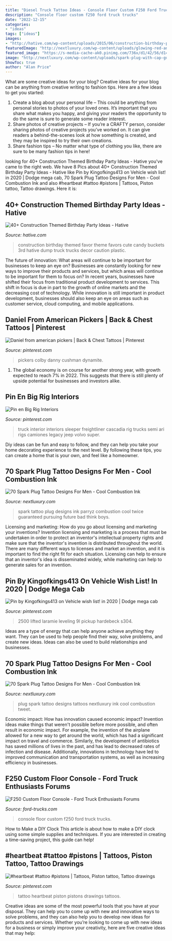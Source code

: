 ```yaml
---
title: "Diesel Truck Tattoo Ideas - Console Floor Custom F250 Ford Truck Trucks"
description: "Console floor custom f250 ford truck trucks"
date: "2022-12-15"
categories:
- "ideas"
tags: ["ideas"]
images:
- "http://hative.com/wp-content/uploads/2015/06/construction-birthday-party/33-construction-themed-birthday-party.jpg"
featuredImage: "http://nextluxury.com/wp-content/uploads/glowing-red-and-yellow-ink-guys-spark-plug-tattoo-on-forearms.jpg"
featured_image: "https://s-media-cache-ak0.pinimg.com/736x/d1/42/56/d14256833ba2b4f089791c57cac29fdf.jpg"
image: "http://nextluxury.com/wp-content/uploads/spark-plug-with-cap-guys-cool-arm-tattoo-ideas.jpg"
ShowToc: true
author: "Alan Price"
---
```



What are some creative ideas for your blog?
Creative ideas for your blog can be anything from creative writing to fashion tips. Here are a few ideas to get you started: 
1) Create a blog about your personal life – This could be anything from personal stories to photos of your loved ones. It’s important that you share what makes you happy, and giving your readers the opportunity to do the same is sure to generate some reader interest. 
2) Share photos of creative projects – If you’re a CRAFTY person, consider sharing photos of creative projects you’ve worked on. It can give readers a behind-the-scenes look at how something is created, and they may be inspired to try their own creations. 
3) Share fashion tips – No matter what type of clothing you like, there are sure to be many fashion tips in here!

	

		
looking for 40+ Construction Themed Birthday Party Ideas - Hative you've came to the right web. We have 8 Pics about 40+ Construction Themed Birthday Party Ideas - Hative like Pin by Kingofkings413 on Vehicle wish list! in 2020 | Dodge mega cab, 70 Spark Plug Tattoo Designs For Men - Cool Combustion Ink and also #heartbeat #tattoo #pistons | Tattoos, Piston tattoo, Tattoo drawings. Here it is:
		
    
## 40+ Construction Themed Birthday Party Ideas - Hative

<img loading=lazy src="http://hative.com/wp-content/uploads/2015/06/construction-birthday-party/33-construction-themed-birthday-party.jpg" onerror="this.onerror=null;this.src='https://tse4.mm.bing.net/th?id=OIP.4YSmrE9tgVoAuVL9-0SeMgHaLH&amp;pid=15.1';" alt="40+ Construction Themed Birthday Party Ideas - Hative">

_Source: hative.com_

>construction birthday themed favor theme favors cute candy buckets 3rd hative dump truck trucks decor caution plastic. 

	

The future of innovation: What areas will continue to be important for businesses to keep an eye on?
Businesses are constantly looking for new ways to improve their products and services, but which areas will continue to be important for them to focus on? In recent years, businesses have shifted their focus from traditional product development to services. This shift in focus is due in part to the growth of online markets and the decreasing cost of technology. While innovation is still important in product development, businesses should also keep an eye on areas such as customer service, cloud computing, and mobile applications.

    
## Daniel From American Pickers | Back &amp; Chest Tattoos | Pinterest

<img loading=lazy src="https://s-media-cache-ak0.pinimg.com/736x/d1/42/56/d14256833ba2b4f089791c57cac29fdf.jpg" onerror="this.onerror=null;this.src='https://tse3.mm.bing.net/th?id=OIP.ZBGDLaj3RpGy_ckWmwqudQHaLF&amp;pid=15.1';" alt="Daniel from american pickers | Back &amp; Chest Tattoos | Pinterest">

_Source: pinterest.com_

>pickers colby danny cushman dynamite. 

	

1. The global economy is on course for another strong year, with growth expected to reach 7% in 2022. This suggests that there is still plenty of upside potential for businesses and investors alike.

    
## Pin En Big Rig Interiors

<img loading=lazy src="https://i.pinimg.com/736x/4e/7b/26/4e7b2639a087dbcebde7f7f57f09845f--interiors.jpg" onerror="this.onerror=null;this.src='https://tse4.mm.bing.net/th?id=OIP.rcad1jd7qQEVeE3ex5kxdAHaJ3&amp;pid=15.1';" alt="Pin en Big Rig Interiors">

_Source: pinterest.com_

>truck interior interiors sleeper freightliner cascadia rig trucks semi ari rigs camiones legacy jeep volvo super. 

	

Diy ideas can be fun and easy to follow, and they can help you take your home decorating experience to the next level. By following these tips, you can create a home that is your own, and feel like a homeowner.

    
## 70 Spark Plug Tattoo Designs For Men - Cool Combustion Ink

<img loading=lazy src="http://nextluxury.com/wp-content/uploads/glowing-red-and-yellow-ink-guys-spark-plug-tattoo-on-forearms.jpg" onerror="this.onerror=null;this.src='https://tse2.mm.bing.net/th?id=OIP.NJmBNuR2q9qpbnAiQfroOAHaHa&amp;pid=15.1';" alt="70 Spark Plug Tattoo Designs For Men - Cool Combustion Ink">

_Source: nextluxury.com_

>spark tattoo plug designs ink parryz combustion cool twice guaranteed pursuing future bad think boys. 

	

Licensing and marketing: How do you go about licensing and marketing your inventions?
Invention licensing and marketing is a process that must be undertaken in order to protect an inventor's intellectual property rights and make sure that the inventor's invention is distributed throughout the world. There are many different ways to licenses and market an invention, and it is important to find the right fit for each situation. Licensing can help to ensure that an inventor's idea is disseminated widely, while marketing can help to generate sales for an invention.

    
## Pin By Kingofkings413 On Vehicle Wish List! In 2020 | Dodge Mega Cab

<img loading=lazy src="https://i.pinimg.com/736x/a3/03/d7/a303d7ea6fb4d4e3293655c8f25c1588.jpg" onerror="this.onerror=null;this.src='https://tse4.mm.bing.net/th?id=OIP.lcIbLy-e5sJ7gk5mkyv5BwHaFj&amp;pid=15.1';" alt="Pin by Kingofkings413 on Vehicle wish list! in 2020 | Dodge mega cab">

_Source: pinterest.com_

>2500 lifted laramie leveling 9l pickup hardebeck s304. 

	

Ideas are a type of energy that can help anyone achieve anything they want. They can be used to help people find their way, solve problems, and create new ideas. Ideas can also be used to build relationships and businesses.

    
## 70 Spark Plug Tattoo Designs For Men - Cool Combustion Ink

<img loading=lazy src="http://nextluxury.com/wp-content/uploads/spark-plug-with-cap-guys-cool-arm-tattoo-ideas.jpg" onerror="this.onerror=null;this.src='https://tse1.mm.bing.net/th?id=OIP.di9wK-ClNP6-incI_yqV0wHaLn&amp;pid=15.1';" alt="70 Spark Plug Tattoo Designs For Men - Cool Combustion Ink">

_Source: nextluxury.com_

>plug spark tattoo designs tattoos nextluxury ink cool combustion tweet. 

	

Economic impact: How has innovation caused economic impact?
Invention ideas make things that weren't possible before more possible, and often result in economic impact. For example, the invention of the airplane allowed for a new way to get around the world, which has had a significant impact on travel and commerce. Similarly, the development of antibiotics has saved millions of lives in the past, and has lead to decreased rates of infection and disease. Additionally, innovations in technology have led to improved communication and transportation systems, as well as increasing efficiency in businesses.

    
## F250 Custom Floor Console - Ford Truck Enthusiasts Forums

<img loading=lazy src="https://cimg8.ibsrv.net/gimg/www.ford-trucks.com-vbulletin/1500x2000/console4_adfec38d80d1e183a80010648e2aeb2d4e103a4f.jpg" onerror="this.onerror=null;this.src='https://tse3.mm.bing.net/th?id=OIP.XtZjFpW-Ukwx39h0gv1sUgHaJ4&amp;pid=15.1';" alt="F250 Custom Floor Console - Ford Truck Enthusiasts Forums">

_Source: ford-trucks.com_

>console floor custom f250 ford truck trucks. 

	

How to Make a DIY Clock
This article is about how to make a DIY clock using some simple supplies and techniques. If you are interested in creating a time-saving project, this guide can help!

    
## #heartbeat #tattoo #pistons | Tattoos, Piston Tattoo, Tattoo Drawings

<img loading=lazy src="https://i.pinimg.com/736x/c4/74/71/c474712f4d9b823ed9ebc6978625a423--heartbeat-tattoos.jpg" onerror="this.onerror=null;this.src='https://tse1.mm.bing.net/th?id=OIP.DON4SZGDEHw47f8a-rU9ogHaJ3&amp;pid=15.1';" alt="#heartbeat #tattoo #pistons | Tattoos, Piston tattoo, Tattoo drawings">

_Source: pinterest.com_

>tattoo heartbeat piston pistons drawings tattoos. 

	

Creative ideas are some of the most powerful tools that you have at your disposal. They can help you to come up with new and innovative ways to solve problems, and they can also help you to develop new ideas for products and services. Whether you’re looking to come up with new ideas for a business or simply improve your creativity, here are five creative ideas that may help: 

